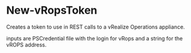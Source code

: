 # New-vRopsToken

Creates a token to use in REST calls to a vRealize Operations appliance.

inputs are PSCredential file with the login for vRops and a string for the vROPS address.
